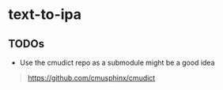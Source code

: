 
# text-to-ipa

## TODOs

- Use the cmudict repo as a submodule might be a good idea

> https://github.com/cmusphinx/cmudict
